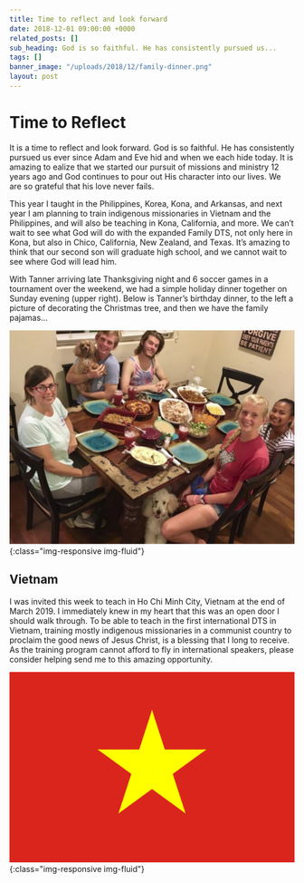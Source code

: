 ```yaml
---
title: Time to reflect and look forward
date: 2018-12-01 09:00:00 +0000
related_posts: []
sub_heading: God is so faithful. He has consistently pursued us...
tags: []
banner_image: "/uploads/2018/12/family-dinner.png"
layout: post
---
```


# Time to Reflect

It is a time to reflect and look forward. God is so faithful. He has consistently pursued us ever since Adam and Eve hid and when we each hide today. It is amazing to  ealize that we started our pursuit of missions and ministry 12 years ago and God continues to pour out His character into our lives. We are so grateful that his love never fails. 
<!--break-->

This year I taught in the Philippines, Korea, Kona, and Arkansas, and next year I am planning to train indigenous missionaries in Vietnam and the Philippines, and will also be teaching in Kona, California, and more. We can’t wait to see what God will do with the expanded Family DTS, not only here in Kona, but also in Chico, California, New Zealand, and Texas. It’s amazing to think that our second son will graduate high school, and we cannot wait to see where God will lead him.

With Tanner arriving late Thanksgiving night and 6 soccer games in a tournament over the weekend, we had a simple holiday dinner together on Sunday evening (upper right). Below is Tanner’s birthday dinner, to the left a picture of decorating the Christmas tree, and then we have the family pajamas...

![Riley family dinner](/uploads/2018/12/family-dinner.png){:class="img-responsive img-fluid"}

## Vietnam
I was invited this week to teach in Ho Chi Minh City, Vietnam at the end of March 2019. I immediately knew in my heart that this was an open door I should walk through. To be able to teach in the first international DTS in Vietnam, training mostly indigenous missionaries in a communist country to proclaim the good news of Jesus Christ, is a blessing that I long to receive. As the training program cannot afford to fly in international speakers, please consider helping send me to this amazing opportunity.

![Vietnam](/uploads/2018/12/vietnam-flag.png){:class="img-responsive img-fluid"}